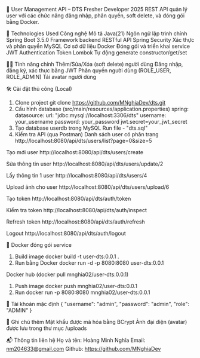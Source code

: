 📌 User Management API – DTS Fresher Developer 2025
REST API quản lý user với các chức năng đăng nhập, phân quyền, soft delete, và đóng gói bằng Docker.

📁 Technologies Used
Công nghệ	        Mô tả
Java(21)	        Ngôn ngữ lập trình chính
Spring Boot 3.5.0	Framework backend RESTful API
Spring Security 	Xác thực và phân quyền
MySQL	            Cơ sở dữ liệu
Docker	            Đóng gói và triển khai service
JWT	                Authentication Token
Lombok	            Tự động generate constructor/get/set

🧑‍💼 Tính năng chính
Thêm/Sửa/Xóa (soft delete) người dùng
Đăng nhập, đăng ký, xác thực bằng JWT
Phân quyền người dùng (ROLE_USER, ROLE_ADMIN)
Tải avatar người dùng

🛠️ Cài đặt thủ công (Local)
1. Clone project
git clone https://github.com/MNghiaDev/dts.git
2. Cấu hình database (src/main/resources/application.properties)
spring:
  datasource:
    url: "jdbc:mysql://localhost:3306/dts"
    username: your_username
    password: your_password
jwt.secret=your_jwt_secret
3. Tạo database userdb trong MySQL
Run file - "dts.sql"
4. Kiểm tra API (qua Postman)
Danh sách user có phân trang
http://localhost:8080/api/dts/users/list?page=0&size=5

Tạo mới user
http://localhost:8080/api/dts/users/create

Sửa thông tin user
http://localhost:8080/api/dts/users/update/2

Lấy thông tin 1 user
http://localhost:8080/api/dts/users/4

Upload ảnh cho user
http://localhost:8080/api/dts/users/upload/6

Tạo token
http://localhost:8080/api/dts/auth/token

Kiểm tra token
http://localhost:8080/api/dts/auth/inspect

Refresh token
http://localhost:8080/api/dts/auth/refresh

Logout 
http://localhost:8080/api/dts/auth/logout

🐳 Docker đóng gói service
1. Build image
docker build -t user-dts:0.0.1 .
2. Run bằng Docker
docker run -d -p 8080:8080 user-dts:0.0.1

Docker hub (docker pull mnghia02/user-dts:0.0.1)
1. Push image
docker push mnghia02/user-dts:0.0.1
2. Run
docker run -p 8080:8080 mnghia02/user-dts:0.0.1


🔐 Tài khoản mặc định
{
  "username": "admin",
  "password": "admin",
  "role": "ADMIN"
}

📎 Ghi chú thêm
Mật khẩu được mã hóa bằng BCrypt
Ảnh đại diện (avatar) được lưu trong thư mục /uploads

📬 Thông tin liên hệ
Họ và tên: Hoàng Minh Nghĩa
Email: nm204633@gmail.com
Github: https://github.com/MNghiaDev

